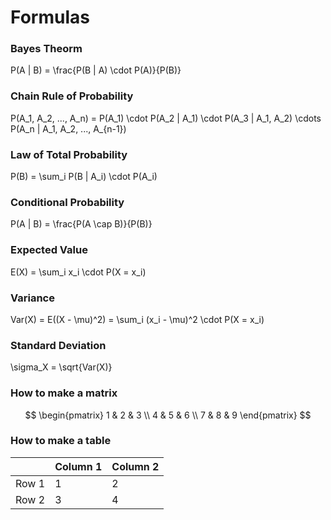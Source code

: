 # Formulas

### Bayes Theorm
P(A | B) = \frac{P(B | A) \cdot P(A)}{P(B)}

### Chain Rule of Probability
P(A_1, A_2, ..., A_n) = P(A_1) \cdot P(A_2 | A_1) \cdot P(A_3 | A_1, A_2) \cdots P(A_n | A_1, A_2, ..., A_{n-1})

### Law of Total Probability
P(B) = \sum_i P(B | A_i) \cdot P(A_i)

### Conditional Probability
P(A | B) = \frac{P(A \cap B)}{P(B)}

### Expected Value
E(X) = \sum_i x_i \cdot P(X = x_i)

### Variance
Var(X) = E((X - \mu)^2) = \sum_i (x_i - \mu)^2 \cdot P(X = x_i)

### Standard Deviation
\sigma_X = \sqrt{Var(X)}

### How to make a matrix
$$
\begin{pmatrix}
1 & 2 & 3 \\
4 & 5 & 6 \\
7 & 8 & 9
\end{pmatrix}
$$

### How to make a table
|   | Column 1 | Column 2 |
|---|----------|----------|
| Row 1 | 1 | 2 |
| Row 2 | 3 | 4 |
